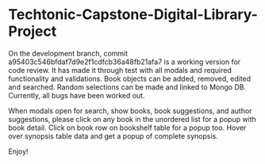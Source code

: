 # Techtonic-Capstone-Digital-Library-Project

On the development branch, commit a95403c546bfdaf7d9e2f1cdfcb36a48fb21afa7 is a working version for code review.
It has made it through test with all modals and required functionality and validations. Book objects can be added, 
removed, edited and searched. Random selections can be made and linked to Mongo DB. Currently, all bugs have been 
worked out. 

When modals open for search, show books, book suggestions, and author suggestions, please click on any book in the 
unordered list for a popup with book detail. Click on book row on bookshelf table for a popup too. Hover over synopsis 
table data and get a popup of complete synopsis.

Enjoy!
